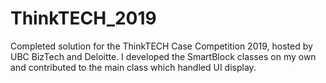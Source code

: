 # ThinkTECH_2019
Completed solution for the ThinkTECH Case Competition 2019, hosted by UBC BizTech and Deloitte.
I developed the SmartBlock classes on my own and contributed to the main class which handled UI display.
